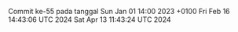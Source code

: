 Commit ke-55 pada tanggal Sun Jan 01 14:00 2023 +0100
Fri Feb 16 14:43:06 UTC 2024
Sat Apr 13 11:43:24 UTC 2024
